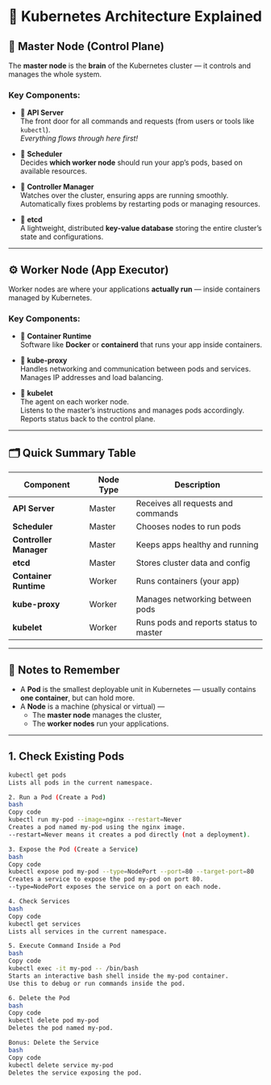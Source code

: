 
# 🚀 **Kubernetes Architecture Explained**

## 🧠 Master Node (Control Plane)

The **master node** is the **brain** of the Kubernetes cluster — it controls and manages the whole system.

### Key Components:

- 🔹 **API Server**  
  The front door for all commands and requests (from users or tools like `kubectl`).  
  *Everything flows through here first!*

- 🔹 **Scheduler**  
  Decides **which worker node** should run your app’s pods, based on available resources.

- 🔹 **Controller Manager**  
  Watches over the cluster, ensuring apps are running smoothly.  
  Automatically fixes problems by restarting pods or managing resources.

- 🔹 **etcd**  
  A lightweight, distributed **key-value database** storing the entire cluster’s state and configurations.

---

## ⚙️ Worker Node (App Executor)

Worker nodes are where your applications **actually run** — inside containers managed by Kubernetes.

### Key Components:

- 🔹 **Container Runtime**  
  Software like **Docker** or **containerd** that runs your app inside containers.

- 🔹 **kube-proxy**  
  Handles networking and communication between pods and services.  
  Manages IP addresses and load balancing.

- 🔹 **kubelet**  
  The agent on each worker node.  
  Listens to the master’s instructions and manages pods accordingly.  
  Reports status back to the control plane.

---

## 🗂️ Quick Summary Table

| Component          | Node Type   | Description                                       |
|--------------------|-------------|-------------------------------------------------|
| **API Server**     | Master      | Receives all requests and commands               |
| **Scheduler**      | Master      | Chooses nodes to run pods                         |
| **Controller Manager** | Master   | Keeps apps healthy and running                    |
| **etcd**           | Master      | Stores cluster data and config                    |
| **Container Runtime** | Worker    | Runs containers (your app)                        |
| **kube-proxy**     | Worker      | Manages networking between pods                   |
| **kubelet**        | Worker      | Runs pods and reports status to master            |

---

## 📝 Notes to Remember

- A **Pod** is the smallest deployable unit in Kubernetes — usually contains **one container**, but can hold more.  
- A **Node** is a machine (physical or virtual) —  
  - The **master node** manages the cluster,  
  - The **worker nodes** run your applications.

---
## 1. Check Existing Pods

```bash
kubectl get pods
Lists all pods in the current namespace.

2. Run a Pod (Create a Pod)
bash
Copy code
kubectl run my-pod --image=nginx --restart=Never
Creates a pod named my-pod using the nginx image.
--restart=Never means it creates a pod directly (not a deployment).

3. Expose the Pod (Create a Service)
bash
Copy code
kubectl expose pod my-pod --type=NodePort --port=80 --target-port=80
Creates a service to expose the pod my-pod on port 80.
--type=NodePort exposes the service on a port on each node.

4. Check Services
bash
Copy code
kubectl get services
Lists all services in the current namespace.

5. Execute Command Inside a Pod
bash
Copy code
kubectl exec -it my-pod -- /bin/bash
Starts an interactive bash shell inside the my-pod container.
Use this to debug or run commands inside the pod.

6. Delete the Pod
bash
Copy code
kubectl delete pod my-pod
Deletes the pod named my-pod.

Bonus: Delete the Service
bash
Copy code
kubectl delete service my-pod
Deletes the service exposing the pod.
